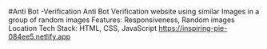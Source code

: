 ﻿#Anti Bot -Verification
Anti Bot Verification website using similar Images in a group of random images
Features: Responsiveness, Random images Location
Tech Stack: HTML, CSS, JavaScript
https://inspiring-pie-084ee5.netlify.app
